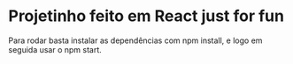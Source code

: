 # Projetinho feito em React just for fun

Para rodar basta instalar as dependências com npm install, e logo em seguida usar o npm start.
